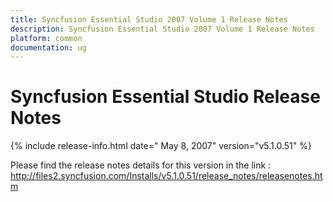 ```yaml
---
title: Syncfusion Essential Studio 2007 Volume 1 Release Notes  
description: Syncfusion Essential Studio 2007 Volume 1 Release Notes  
platform: common
documentation: ug
---
```


# Syncfusion Essential Studio Release Notes  

{% include release-info.html date=" May 8, 2007"  version="v5.1.0.51" %} 

Please find the release notes details for this version in the link :   <http://files2.syncfusion.com/Installs/v5.1.0.51/release_notes/releasenotes.htm> 


